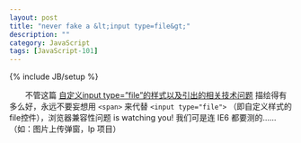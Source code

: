 ```yaml
---
layout: post
title: "never fake a &lt;input type=file&gt;"
description: ""
category: JavaScript
tags: [JavaScript-101]
---
```

{% include JB/setup %}

　　不管这篇 [自定义input type=”file”的样式以及引出的相关技术问题](http://www.haojii.com/2011/04/jquery-change-event-to-input-file-on-ie/) 描绘得有多么好，永远不要妄想用 `<span>` 来代替 `<input type="file">` （即自定义样式的file控件），浏览器兼容性问题 is watching you! 我们可是连 IE6 都要测的……（如：图片上传弹窗，lp 项目）